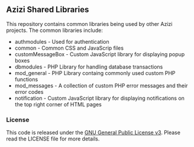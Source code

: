 ## Azizi Shared Libraries

This repository contains common libraries being used by other Azizi projects. The common libraries include:

 * authmodules - Used for authentication
 * common - Common CSS and JavaScrip files
 * customMessageBox - Custom JavaScript library for displaying popup boxes
 * dbmodules - PHP Library for handling database transactions
 * mod_general - PHP Library containg commonly used custom PHP functions
 * mod_messages - A collection of custom PHP error messages and their error codes
 * notification - Custom JavaScript library for displaying notifications on the top right corner of HTML pages

### License

This code is released under the [GNU General Public License v3](http://www.gnu.org/licenses/agpl-3.0.html). Please read the LICENSE file for more details.
